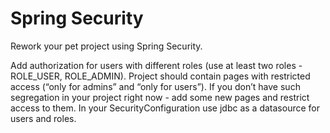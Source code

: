 # Spring Security

Rework your pet project using Spring Security.

Add authorization for users with different roles (use at least two roles - ROLE_USER, ROLE_ADMIN).
Project should contain pages with restricted access (“only for admins” and “only for users”).
If you don’t have such segregation in your project right now - add some new pages and restrict access to them.
In your SecurityConfiguration use jdbc as a datasource for users and roles. 